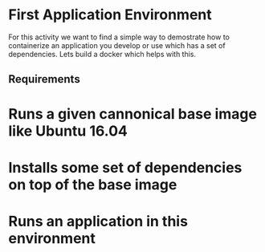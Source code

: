 # First Application Environment

For this activity we want to find a simple way to demostrate how to containerize an application you develop or use which has a set of dependencies.  Lets build a docker which helps with this.

## Requirements

# Runs a given cannonical base image like Ubuntu 16.04
# Installs some set of dependencies on top of the base image
# Runs an application in this environment
